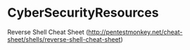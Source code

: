 # CyberSecurityResources



Reverse Shell Cheat Sheet (http://pentestmonkey.net/cheat-sheet/shells/reverse-shell-cheat-sheet)
